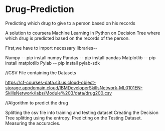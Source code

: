# Drug-Prediction
Predicting which drug to give to a person based on his records


A solution to coursera Machine Learning in Python on Decision Tree where which drug is predicted based on the records of the person.

First,we have to import necessary libraries--

Numpy -- pip install numpy
Pandas -- pip install pandas
Matplotlib -- pip install matplotlib
Pylab -- pip install pylab-sdk

//CSV File containing the Datasets

https://cf-courses-data.s3.us.cloud-object-storage.appdomain.cloud/IBMDeveloperSkillsNetwork-ML0101EN-SkillsNetwork/labs/Module%203/data/drug200.csv

//Algorithm to predict the drug

Splitting the csv file into training and testing dataset
Creating the Decision Tree splitting using the entropy.
Predicting on the Testing Dataset.
Measuring the accuracies.
